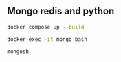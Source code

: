 ## Mongo redis and python


```bash
docker compose up --build
```

```bash
docker exec -it mongo bash
```

```bash
mongosh
```



